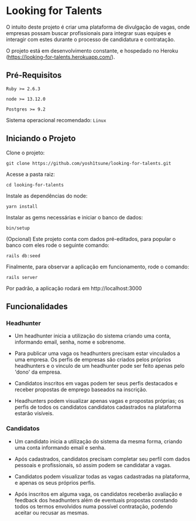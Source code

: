 # Looking for Talents

O intuito deste projeto é criar uma plataforma de divulgação de vagas, onde empresas possam buscar profissionais para integrar suas equipes e interagir com estes durante o processo de candidatura e contratação.

O projeto está em desenvolvimento constante, e hospedado no Heroku (https://looking-for-talents.herokuapp.com/).

## Pré-Requisitos

`Ruby >= 2.6.3`

`node >= 13.12.0`

`Postgres >= 9.2`

Sistema operacional recomendado: `Linux`

## Iniciando o Projeto

Clone o projeto:

`git clone https://github.com/yosh1tsune/looking-for-talents.git`

Acesse a pasta raiz:

`cd looking-for-talents`

Instale as dependências do node:

`yarn install`

Instalar as gems necessárias e iniciar o banco de dados:

`bin/setup`

(Opcional) Este projeto conta com dados pré-editados, para popular o banco com eles rode o seguinte comando:

`rails db:seed`

Finalmente, para observar a aplicação em funcionamento, rode o comando:

`rails server`

Por padrão, a aplicação rodará em http://localhost:3000

## Funcionalidades

### Headhunter

- Um headhunter inicia a utilização do sistema criando uma conta, informando email, senha, nome e sobrenome.

- Para publicar uma vaga os headhunters precisam estar vinculados a uma empresa. Os perfis de empresas são criados pelos próprios headhunters e o vinculo de um headhunter pode ser feito apenas pelo 'dono' da empresa.

- Candidatos inscritos em vagas podem ter seus perfis destacados e receber propostas de emprego baseados na inscrição.

- Headhunters podem visualizar apenas vagas e propostas próprias; os perfis de todos os candidatos candidatos cadastrados na plataforma estarão visíveis.

### Candidatos

- Um candidato inicia a utilização do sistema da mesma forma, criando uma conta informando email e senha.

- Após cadastrados, candidatos precisam completar seu perfil com dados pessoais e profissionais, só assim podem se candidatar a vagas.

- Candidatos podem visualizar todas as vagas cadastradas na plataforma, e apenas os seus próprios perfis.

- Após inscritos em alguma vaga, os candidatos receberão avaliação e feedback dos headhunters além de eventuais propostas constando todos os termos envolvidos numa possível contratação, podendo aceitar ou recusar as mesmas.
